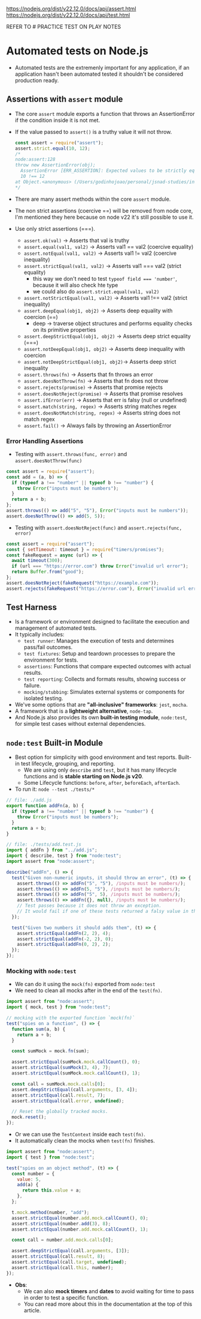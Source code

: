 https://nodejs.org/dist/v22.12.0/docs/api/assert.html
https://nodejs.org/dist/v22.12.0/docs/api/test.html

REFER TO # PRACTICE TEST ON PLAY NOTES

# Automated tests on Node.js

- Automated tests are the extremenly important for any application, if an application hasn't been automated tested it shouldn't be considered production ready.

## Assertions with `assert` module

- The core `assert` module exports a function that throws an AssertionError if the condition inside it is not met.
- If the value passed to `assert()` is a truthy value it will not throw.

  ```js
  const assert = require("assert");
  assert.strict.equal(10, 12);
  /*
  node:assert:128
  throw new AssertionError(obj);
    AssertionError [ERR_ASSERTION]: Expected values to be strictly equal:
    10 !== 12
  at Object.<anonymous> (/Users/godinhojoao/personal/jsnad-studies/index.js:11:15)
  */
  ```

- There are many assert methods within the core `assert` module.
- The non strict assertions (coercive ==) will be removed from node core, I'm mentioned they here because on node v22 it's still possible to use it.
- Use only strict assertions (===).
  - `assert.ok(val)` -> Asserts that val is truthy
  - `assert.equal(val1, val2)` -> Asserts val1 == val2 (coercive equality)
  - `assert.notEqual(val1, val2)` -> Asserts val1 != val2 (coercive inequality)
  - `assert.strictEqual(val1, val2)` -> Asserts val1 === val2 (strict equality)
    - this way we don't need to test `typeof field === 'number'`, because it will also check hte type
    - we could also do `assert.strict.equal(val1, val2)`
  - `assert.notStrictEqual(val1, val2)` -> Asserts val1 !== val2 (strict inequality)
  - `assert.deepEqual(obj1, obj2)` -> Asserts deep equality with coercion (==)
    - deep -> traverse object structures and performs equality checks on its primitive properties
  - `assert.deepStrictEqual(obj1, obj2)` -> Asserts deep strict equality (===)
  - `assert.notDeepEqual(obj1, obj2)` -> Asserts deep inequality with coercion
  - `assert.notDeepStrictEqual(obj1, obj2)`-> Asserts deep strict inequality
  - `assert.throws(fn)` -> Asserts that fn throws an error
  - `assert.doesNotThrow(fn)` -> Asserts that fn does not throw
  - `assert.rejects(promise)` -> Asserts that promise rejects
  - `assert.doesNotReject(promise)` -> Asserts that promise resolves
  - `assert.ifError(err)` -> Asserts that err is falsy (null or undefined)
  - `assert.match(string, regex)` -> Asserts string matches regex
  - `assert.doesNotMatch(string, regex)` -> Asserts string does not match regex
  - `assert.fail()` -> Always fails by throwing an AssertionError

### Error Handling Assertions

- Testing with `assert.throws(func, error)` and `assert.doesNotThrow(func)`

```js
const assert = require("assert");
const add = (a, b) => {
  if (typeof a !== "number" || typeof b !== "number") {
    throw Error("inputs must be numbers");
  }
  return a + b;
};
assert.throws(() => add("5", "5"), Error("inputs must be numbers"));
assert.doesNotThrow(() => add(5, 5));
```

- Testing with `assert.doesNotReject(func)` and `assert.rejects(func, error)`

```js
const assert = require("assert");
const { setTimeout: timeout } = require("timers/promises");
const fakeRequest = async (url) => {
  await timeout(300);
  if (url === "ht‌tps://error.com") throw Error("invalid url error");
  return Buffer.from("good");
};
assert.doesNotReject(fakeRequest("ht‌tps://example.com"));
assert.rejects(fakeRequest("ht‌tps://error.com"), Error("invalid url error"));
```

## Test Harness

- Is a framework or environment designed to facilitate the execution and management of automated tests.
- It typically includes:
  - `test runner`: Manages the execution of tests and determines pass/fail outcomes.
  - `test fixtures`: Setup and teardown processes to prepare the environment for tests.
  - `assertions`: Functions that compare expected outcomes with actual results.
  - `test reporting`: Collects and formats results, showing success or failure.
  - `mocking/stubbing`: Simulates external systems or components for isolated testing.
- We've some options that are **"all-inclusive" frameworks**: `jest`, `mocha`.
- A framework that is a **lightweight alternative**, `node-tap`.
- And Node.js also provides its own **built-in testing module**, `node:test`, for simple test cases without external dependencies.

## `node:test` Built-in Module

- Best option for simplicity with good environment and test reports. Built-in test lifecycle, grouping, and reporting.
  - We are using only `describe` and `test`, but it has many lifecycle functions and is **stable starting on Node.js v20**.
  - Some Lifecycle functions: `before`, `after`, `beforeEach`, `afterEach`.
- To run it: `node --test ./tests/*`

```javascript
// file: ./add.js
export function addFn(a, b) {
  if (typeof a !== "number" || typeof b !== "number") {
    throw Error("inputs must be numbers");
  }
  return a + b;
}

// file: ./tests/add.test.js
import { addFn } from "../add.js";
import { describe, test } from "node:test";
import assert from "node:assert";

describe("addFn", () => {
  test("Given non-numeric inputs, it should throw an error", (t) => {
    assert.throws(() => addFn("5", "5"), /inputs must be numbers/);
    assert.throws(() => addFn(5, "5"), /inputs must be numbers/);
    assert.throws(() => addFn("5", 5), /inputs must be numbers/);
    assert.throws(() => addFn({}, null), /inputs must be numbers/);
    // Test passes because it does not throw an exception.
    // It would fail if one of these tests returned a falsy value in the assert().
  });

  test("Given two numbers it should adds them", (t) => {
    assert.strictEqual(addFn(2, 2), 4);
    assert.strictEqual(addFn(-2, 2), 0);
    assert.strictEqual(addFn(0, 2), 2);
  });
});
```

### Mocking with `node:test`

- We can do it using the `mock(fn)` exported from `node:test`
- We need to clean all mocks after in the end of the `test(fn)`.

```javascript
import assert from "node:assert";
import { mock, test } from "node:test";

// mocking with the exported function `mock(fn)`
test("spies on a function", () => {
  function sum(a, b) {
    return a + b;
  }

  const sumMock = mock.fn(sum);

  assert.strictEqual(sumMock.mock.callCount(), 0);
  assert.strictEqual(sumMock(3, 4), 7);
  assert.strictEqual(sumMock.mock.callCount(), 1);

  const call = sumMock.mock.calls[0];
  assert.deepStrictEqual(call.arguments, [3, 4]);
  assert.strictEqual(call.result, 7);
  assert.strictEqual(call.error, undefined);

  // Reset the globally tracked mocks.
  mock.reset();
});
```

- Or we can use the `TestContext` inside each `test(fn)`.
- It automatically clean the mocks when `test(fn)` finishes.

```javascript
import assert from "node:assert";
import { test } from "node:test";

test("spies on an object method", (t) => {
  const number = {
    value: 5,
    add(a) {
      return this.value + a;
    },
  };

  t.mock.method(number, "add");
  assert.strictEqual(number.add.mock.callCount(), 0);
  assert.strictEqual(number.add(3), 8);
  assert.strictEqual(number.add.mock.callCount(), 1);

  const call = number.add.mock.calls[0];

  assert.deepStrictEqual(call.arguments, [3]);
  assert.strictEqual(call.result, 8);
  assert.strictEqual(call.target, undefined);
  assert.strictEqual(call.this, number);
});
```

- **Obs**:
  - We can also **mock timers** and **dates** to avoid waiting for time to pass in order to test a specific function.
  - You can read more about this in the documentation at the top of this article.
